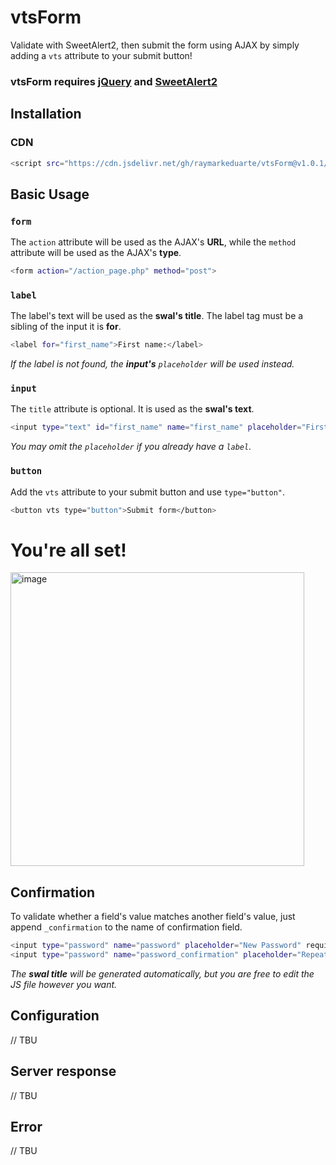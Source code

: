 # vtsForm

Validate with SweetAlert2, then submit the form using AJAX by simply adding a `vts` attribute to your submit button!

### vtsForm requires [jQuery](https://jquery.com) and [SweetAlert2](https://sweetalert2.github.io)

## Installation

### CDN
```sh
<script src="https://cdn.jsdelivr.net/gh/raymarkeduarte/vtsForm@v1.0.1/vtsForm.js"></script>
```

## Basic Usage

### `form`
The `action` attribute will be used as the AJAX's **URL**, while the `method` attribute will be used as the AJAX's **type**.
```sh
<form action="/action_page.php" method="post">
```

### `label`

The label's text will be used as the **swal's title**.
The label tag must be a sibling of the input it is **for**.
```sh
<label for="first_name">First name:</label>
```
_If the label is not found, the **input's** `placeholder` will be used instead._


### `input`
The `title` attribute is optional. It is used as the **swal's text**.
```sh
<input type="text" id="first_name" name="first_name" placeholder="First name" required title="You must enter your first name!">
```
_You may omit the `placeholder` if you already have a `label`._


### `button`
Add the `vts` attribute to your submit button and use `type="button"`.
```sh
<button vts type="button">Submit form</button>
```

# You're all set!
<img width="470" alt="image" src="https://user-images.githubusercontent.com/108529045/218313594-3ccb6a32-370b-405e-b6b1-38dbcb576ff6.png">

## Confirmation
To validate whether a field's value matches another field's value, just append `_confirmation` to the name of confirmation field.
```sh
<input type="password" name="password" placeholder="New Password" required pattern=".{8,15}" title="Minimum of 8 characters. Maximum of 15 characters">
<input type="password" name="password_confirmation" placeholder="Repeat Password">
```
_The **swal title** will be generated automatically, but you are free to edit the JS file however you want._

## Configuration
// TBU

## Server response
// TBU

## Error
// TBU
